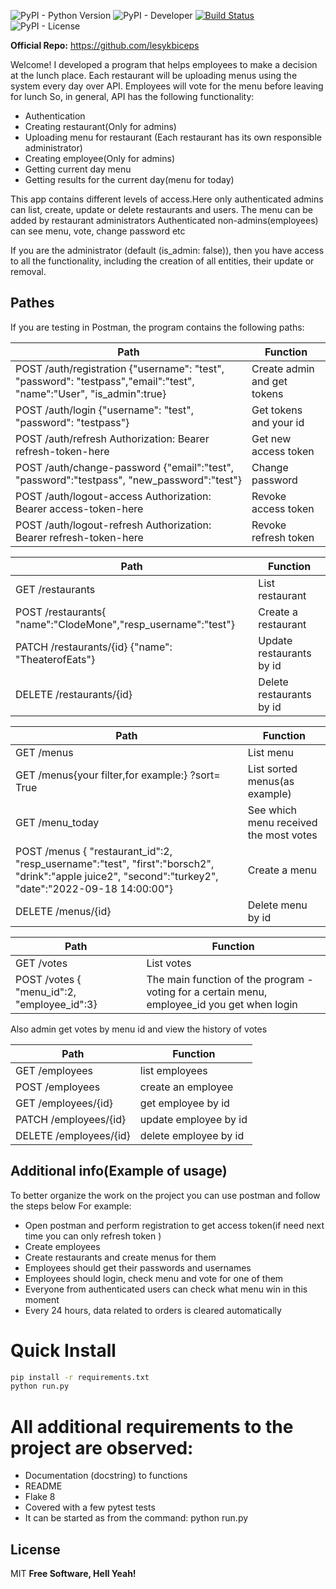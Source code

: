 ![PyPI - Python Version](https://img.shields.io/pypi/pyversions/privat_exchange_rates?style=for-the-badge) 
![PyPI - Developer](https://img.shields.io/badge/Developer-LesDev-orange) [![Build Status](https://travis-ci.org/joemccann/dillinger.svg?branch=master)](https://travis-ci.org/joemccann/dillinger) ![PyPI - License](https://img.shields.io/github/license/lesykbiceps/nbu-exchange-rates)

**Official Repo:** https://github.com/lesykbiceps

Welcome! I developed a program that helps employees to make a decision at the lunch place. Each restaurant will be uploading menus
using the system every day over API.
Employees will vote for the menu before leaving for lunch
So, in general, API has the following functionality:
- Authentication
- Creating restaurant(Only for admins)
- Uploading menu for restaurant (Each restaurant has its own responsible administrator)
- Creating employee(Only for admins)
- Getting current day menu
- Getting results for the current day(menu for today)

This app contains different levels of access.Here only authenticated admins can list, create, update or delete restaurants and users. 
The menu can be added by restaurant administrators
Authenticated non-admins(employees) can see menu, vote, change password etc

If you are the administrator (default (is_admin: false)), then you have access to all the functionality, including the creation of all entities, their update or removal.

## Pathes

If you are testing in Postman, the program contains the following paths:

| Path | Function |
| ------ | ------ |
| POST /auth/registration {"username": "test", "password": "testpass","email":"test", "name":"User", "is_admin":true}| Create admin and get tokens |
| POST /auth/login {"username": "test", "password": "testpass"}|Get tokens and your id|
| POST /auth/refresh Authorization: Bearer refresh-token-here|Get new access token |
| POST /auth/change-password {"email":"test", "password":"testpass", "new_password":"test"}|Change password |
| POST /auth/logout-access Authorization: Bearer access-token-here|Revoke access token |
| POST /auth/logout-refresh Authorization: Bearer refresh-token-here|Revoke refresh token |

| Path | Function |
| ------ | ------ |
| GET /restaurants| List restaurant |
| POST /restaurants{    "name":"ClodeMone","resp_username":"test"}| Create a restaurant |
| PATCH /restaurants/{id} {"name": "TheaterofEats"}| Update restaurants by id |
| DELETE /restaurants/{id}| Delete restaurants by id |


| Path | Function |
| ------ | ------ |
| GET /menus| List menu |
| GET /menus{your filter,for example:} ?sort= True | List sorted menus(as example) |
| GET /menu_today | See which menu received the most votes |
| POST /menus {    "restaurant_id":2, "resp_username":"test", "first":"borsch2", "drink":"apple juice2", "second":"turkey2", "date":"2022-09-18 14:00:00"}| Create a menu |
| DELETE /menus/{id}| Delete menu by id |

| Path | Function |
| ------ | ------ |
| GET /votes  | List votes
|POST /votes {    "menu_id":2, "employee_id":3}  | The main function of the program - voting for a certain menu, employee_id you get when login
Also admin get votes by menu id and view the history of votes

| Path | Function |
| ------ | ------ |
|GET /employees  | list employees
|POST /employees  | create an employee
|GET /employees/{id}  | get employee by id
|PATCH /employees/{id}  | update employee by id
|DELETE /employees/{id}  | delete employee by id

## Additional info(Example of usage)
To better organize the work on the project you can use postman and follow the steps below
For example:
- Open postman and perform registration to get access token(if need next time you can only refresh token )
- Create employees
- Create restaurants and create menus for them
- Employees should get their passwords and usernames
- Employees should login, check menu and vote for one of them
- Everyone from authenticated users can check what menu win in this moment
- Every 24 hours, data related to orders is cleared automatically


# Quick Install

```bash
pip install -r requirements.txt
python run.py
```

# All additional requirements to the project are observed:
- Documentation (docstring) to functions
- README
- Flake 8
- Covered with a few pytest tests
- It can be started as from the command:
    python run.py

## License
MIT
**Free Software, Hell Yeah!**


